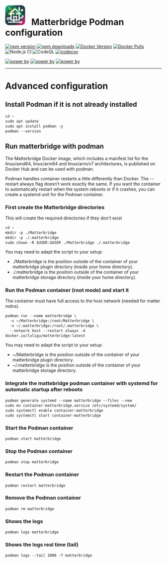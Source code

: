 # <img src="frontend/public/matterbridge.svg" alt="Matterbridge Logo" width="64px" height="64px">&nbsp;&nbsp;&nbsp;Matterbridge Podman configuration

[![npm version](https://img.shields.io/npm/v/matterbridge.svg)](https://www.npmjs.com/package/matterbridge)
[![npm downloads](https://img.shields.io/npm/dt/matterbridge.svg)](https://www.npmjs.com/package/matterbridge)
[![Docker Version](https://img.shields.io/docker/v/luligu/matterbridge?label=docker%20version&sort=semver)](https://hub.docker.com/r/luligu/matterbridge)
[![Docker Pulls](https://img.shields.io/docker/pulls/luligu/matterbridge.svg)](https://hub.docker.com/r/luligu/matterbridge)
![Node.js CI](https://github.com/Luligu/matterbridge/actions/workflows/build.yml/badge.svg)
![CodeQL](https://github.com/Luligu/matterbridge/actions/workflows/codeql.yml/badge.svg)
[![codecov](https://codecov.io/gh/Luligu/matterbridge/branch/main/graph/badge.svg)](https://codecov.io/gh/Luligu/matterbridge)

[![power by](https://img.shields.io/badge/powered%20by-matter--history-blue)](https://www.npmjs.com/package/matter-history)
[![power by](https://img.shields.io/badge/powered%20by-node--ansi--logger-blue)](https://www.npmjs.com/package/node-ansi-logger)
[![power by](https://img.shields.io/badge/powered%20by-node--persist--manager-blue)](https://www.npmjs.com/package/node-persist-manager)

---

# Advanced configuration

## Install Podman if it is not already installed

```
cd ~
sudo apt update
sudo apt install podman -y
podman --version
```

## Run matterbridge with podman

The Matterbridge Docker image, which includes a manifest list for the linux/amd64, linux/arm64 and linux/arm/v7 architectures, is published on Docker Hub and can be used with podman.

Podman handles container restarts a little differently than Docker. The --restart always flag doesn’t work exactly the same. If you want the container to automatically restart when the system reboots or if it crashes, you can create a systemd unit for the Podman container.

### First create the Matterbridge directories

This will create the required directories if they don't exist

```
cd ~
mkdir -p ./Matterbridge
mkdir -p ./.matterbridge
sudo chown -R $USER:$USER ./Matterbridge ./.matterbridge
```

You may need to adapt the script to your setup:

- ./Matterbridge is the position outside of the container of your matterbridge plugin directory (inside your home directory).
- ./.matterbridge is the position outside of the container of your matterbridge storage directory (inside your home directory).

### Run the Podman container (root mode) and start it

The container must have full access to the host network (needed for matter mdns).

```
podman run --name matterbridge \
  -v ~/Matterbridge:/root/Matterbridge \
  -v ~/.matterbridge:/root/.matterbridge \
  --network host --restart always -d docker.io/luligu/matterbridge:latest
```

You may need to adapt the script to your setup:

- ~/Matterbridge is the position outside of the container of your matterbridge plugin directory.
- ~/.matterbridge is the position outside of the container of your matterbridge storage directory.

### Integrate the mattebridge podman container with systemd for automatic startup after reboots

```
podman generate systemd --name matterbridge --files --new
sudo mv container-matterbridge.service /etc/systemd/system/
sudo systemctl enable container-matterbridge
sudo systemctl start container-matterbridge
```

### Start the Podman container

```
podman start matterbridge
```

### Stop the Podman container

```
podman stop matterbridge
```

### Restart the Podman container

```
podman restart matterbridge
```

### Remove the Podman container

```
podman rm matterbridge
```

### Shows the logs

```
podman logs matterbridge
```

### Shows the logs real time (tail)

```
podman logs --tail 1000 -f matterbridge
```
